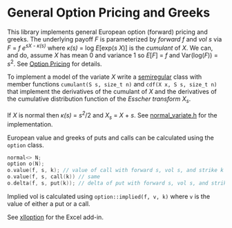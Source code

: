 # General Option Pricing and Greeks

This library implements general European option (forward) pricing and greeks.
The underlying payoff _F_ is parameterized by _forward_ _f_ and _vol_ _s_
via _F_ = _f e<sup>sX - κ(s)</sup>_ where _κ(s)_ = log _E_[exp(_s X_)]
is the _cumulant_ of _X_. We can, and do, assume _X_ has mean 0 and variance 1
so _E_[_F_] = _f_ and Var(log(_F_)) = _s_<sup>2</sup>.
See [Option Pricing](https://keithalewis.github.io/math/op.html) for details.
 
To implement a model of the variate _X_
write a [semiregular](https://en.cppreference.com/w/cpp/concepts/semiregular)
class with member functions `cumulant(S s, size_t n)` and
`cdf(X x, S s, size_t n)` 
that implement the derivatives of the cumulant of _X_ and the derivatives of the cumulative distribution
function of the _Esscher transform_ _X<sub>s</sub>_.

If _X_ is normal then _κ(s)_ = _s<sup>2</sup>_/2 and _X<sub>s</sub>_ = _X_ + _s_.
See [normal_variate.h](https://github.com/keithalewis/fmsoption/blob/master/fms_variate_normal.h)
for the implementation.

European value and greeks of puts and calls can be calculated using the `option` class.
```C++
normal<> N;
option o(N);
o.value(f, s, k); // value of call with forward s, vol s, and strike k
o.value(f, s, call(k)) // same
o.delta(f, s, put(k)); // delta of put with forward s, vol s, and strike k
```

Implied vol is calculated using `option::implied(f, v, k)` where `v` is
the value of either a put or a call. 

See [xlloption](https://github.com/xlladdins/xlloption) for the Excel add-in.
